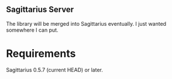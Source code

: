 Sagittarius Server
------------------

The library will be merged into Sagittarius eventually.
I just wanted somewhere I can put.

Requirements
============

Sagittarius 0.5.7 (current HEAD) or later.
